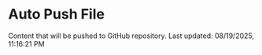 # Auto Push File

Content that will be pushed to GitHub repository.
Last updated: 08/19/2025, 11:16:21 PM